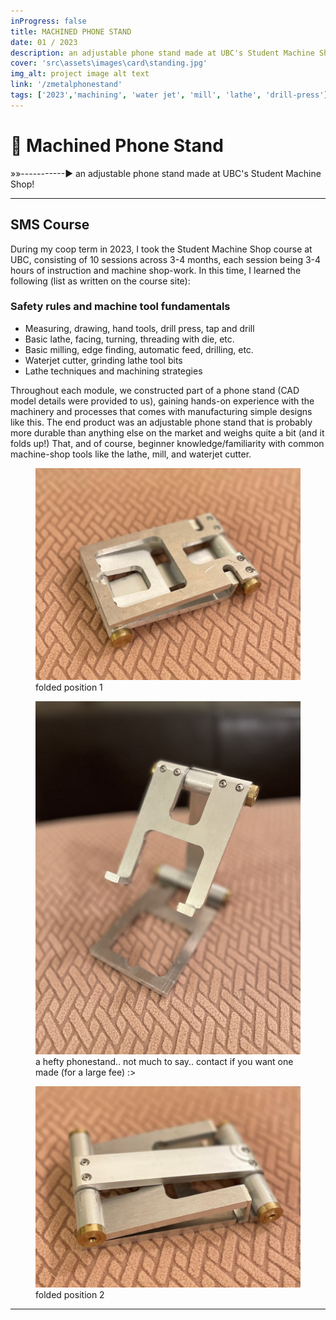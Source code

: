 ```yaml
---
inProgress: false
title: MACHINED PHONE STAND
date: 01 / 2023
description: an adjustable phone stand made at UBC's Student Machine Shop!
cover: 'src\assets\images\card\standing.jpg'
img_alt: project image alt text
link: '/zmetalphonestand'
tags: ['2023','machining', 'water jet', 'mill', 'lathe', 'drill-press']
---
```

# 📏 Machined Phone Stand
»»-----------► an adjustable phone stand made at UBC's Student Machine Shop!

---
## SMS Course
During my coop term in 2023, I took the Student Machine Shop course at UBC, consisting of 10 sessions across 3-4 months, each session being 3-4 hours of instruction and machine shop-work. In this time, I learned the following (list as written on the course site):

### Safety rules and machine tool fundamentals
- Measuring, drawing, hand tools, drill press, tap and drill
- Basic lathe, facing, turning, threading with die, etc.
- Basic milling, edge finding, automatic feed, drilling, etc.
- Waterjet cutter, grinding lathe tool bits
- Lathe techniques and machining strategies

Throughout each module, we constructed part of a phone stand (CAD model details were provided to us), gaining hands-on experience with the machinery and processes that comes with manufacturing simple designs like this. The end product was an adjustable phone stand that is probably more durable than anything else on the market and weighs quite a bit (and it folds up!) That, and of course, beginner knowledge/familiarity with common machine-shop tools like the lathe, mill, and waterjet cutter.

<div class="flex flex-row items-center">
<figure class="bg-white size-fit rotate-6 pt-2 pb-8 p-4 items-center justify-center hover:scale-150">
<img src="src\assets\images\phonestand\folded1.png" class="bg-primary mb-1 size-fit ">
<figcaption class="pt-2 text-black text-md text-center">folded position 1</figcaption>
</figure>
<figure class="bg-white size-fit rotate-3 pt-2 pb-8 p-4 items-center justify-center hover:scale-150">
<img src="src\assets\images\phonestand\standing.jpg" class="bg-primary mb-1 size-fit ">
<figcaption class="pt-2 text-black text-md text-center">a hefty phonestand.. not much to say.. contact if you want one made (for a large fee) :> </figcaption>
</figure>
<figure class="bg-white size-fit -rotate-2 pt-2 pb-8 p-4 items-center justify-center hover:scale-150">
<img src="src\assets\images\phonestand\folded2.png" class="bg-primary mb-1 size-fit ">
<figcaption class="pt-2 text-black text-md text-center">folded position 2</figcaption>
</figure>
</figure>

---